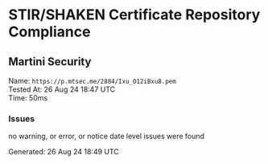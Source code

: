 # STIR/SHAKEN Certificate Repository Compliance

## Martini Security

Name: `https://p.mtsec.me/2884/Ixu_O12iBxu8.pem`\
Tested At: 26 Aug 24 18:47 UTC\
Time: 50ms

### Issues

no warning, or error, or notice date level issues were found

Generated: 26 Aug 24 18:49 UTC